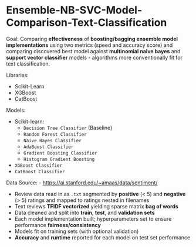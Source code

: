 # Ensemble-NB-SVC-Model-Comparison-Text-Classification

Goal:
    Comparing **effectiveness** of **boosting/bagging ensemble model implementations** using two metrics (speed and accuracy score) and comparing discovered best model against **multinomial naive bayes** and **support vector classifier** models - algorithms more conventionally fit for text classification.

Libraries:
- Scikit-Learn
- XGBoost
- CatBoost

Models:
- Scikit-learn:
    - `Decision Tree Classifier` (Baseline)
    - `Random Forest Classifier`
    - `Naive Bayes Classifier`
    - `AdaBoost Classifier`
    - `Gradient Boosting Classifier`
    - `Histogram Gradient Boosting`
- `XGBoost Classifier`
- `CatBoost Classifier`

Data Source:
    - https://ai.stanford.edu/~amaas/data/sentiment/

- Review data read in as `.txt` segmented by **positive** (< 5) and **negative** (> 5) ratings and mapped to ratings nested in filenames
- Text reviews **TFIDF vectorized** yielding sparse matrix **bag of words**
- Data cleaned and split into **train**, **test**, and **validation sets**
- Each model implementation built; hyperparameters set to ensure performance **fairness/consistency**
- Models fit on training sets (with optional validation)
- **Accuracy** and **runtime** reported for each model on test set performance
